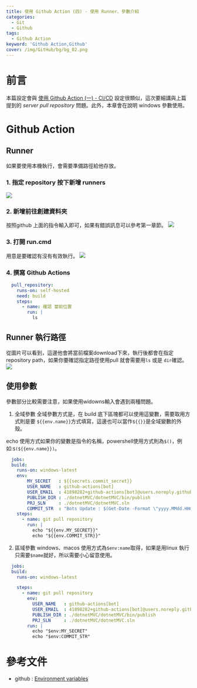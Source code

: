 ```yaml
---
title: 使用 Github Action (四) - 使用 Runner、參數介紹
categories: 
  - Git
  - Github
tags: 
  - Github Action
keyword: 'Github Action,Github'
cover: /img/GitHub/bg/bg_02.png
---
```


# 前言
本篇設定會與 [使用 Github Action (一) - CI/CD](https://jontcont.github.io/2022/03/13/GithubActions(1)/) 設定很類似，這次要細講與上篇提到的 *server pull repository* 問題。此外，本章會在說明 windows 參數使用。

# Github Action
## Runner 
如果要使用本機執行，會需要準備路徑給他存放。

### 1. 指定 repository 按下新增 runners
![](/img/GitHub/action/4-1.png)
### 2. 新增前往創建資料夾
按照github 上面的指令輸入即可，如果有錯誤訊息可以參考第一章節。
![](/img/GitHub/action/4-2.png)
### 3. 打開 run.cmd
用意是要確認有沒有有效執行。 
![](/img/GitHub/action/4-4.png)

### 4. 撰寫 Github Actions
```yml
  pull_repository:
    runs-on: self-hosted
    need: build
    steps:
      - name: 確認 當前位置
        run: |
          ls
```

##  Runner 執行路徑
從圖片可以看到，這邊他會將當前檔案download下來，執行後都會在指定repository path，如果你要確認指定路徑使用pull 就會需要用```ls``` 或是 ```dir```確認。 
![](/img/GitHub/action/4-3.png)


## 使用參數
參數部分比較需要注意，如果使用widowns輸入會遇到兩種問題。
1. 全域參數
全域參數方式是，在 build 底下區塊都可以使用這變數，需要取用方式則是要 ```${{env.name}}```方式填寫，這邊也可以當作```${{}}```是全域變數的外殼。

echo 使用方式如果你的變數是指令的名稱，powershell使用方式則為```$()```，例如:```$(${{env.name}})```。

```yml
  jobs:
  build:
    runs-on: windows-latest
    env:
        MY_SECRET   : ${{secrets.commit_secret}}
        USER_NAME   : github-actions[bot]
        USER_EMAIL  : 41898282+github-actions[bot]@users.noreply.github.com
        PUBLISH_DIR : ./dotnetMVC/dotnetMVC/bin/publish
        PRJ_SLN     : ./dotnetMVC/dotnetMVC.sln
        COMMIT_STR  : "Bots Update : $(Get-Date -Format \"yyyy.MMdd.HHmm\")"
    steps:
      - name: git pull repository 
        run: | 
          echo "${{env.MY_SECRET}}"
          echo "${{env.COMMIT_STR}}"
```

2. 區域參數
windows、macos 使用方式為```$env:name```取得，如果是用linux 執行只需要```$name```就好，所以需要小心留意使用。
```yml
  jobs:
  build:
    runs-on: windows-latest

    steps:
      - name: git pull repository 
        env:
          USER_NAME   : github-actions[bot]
          USER_EMAIL  : 41898282+github-actions[bot]@users.noreply.github.com
          PUBLISH_DIR : ./dotnetMVC/dotnetMVC/bin/publish
          PRJ_SLN     : ./dotnetMVC/dotnetMVC.sln
        run: | 
          echo "$env:MY_SECRET"
          echo "$env:COMMIT_STR"
```


# 參考文件
- github : [Environment variables](https://docs.github.com/en/actions/learn-github-actions/environment-variables)
